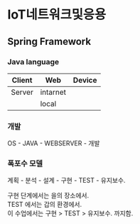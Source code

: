 # IoT네트워크및응용

## Spring Framework
### Java language

|Client|Web|Device|
|------|---|---|
|Server|intarnet||
||local||

### 개발
OS - JAVA - WEBSERVER - 개발

### 폭포수 모델 

계획 - 분석 - 설계 - 구현 - TEST - 유지보수.  
  
구현 단계에서는 을의 장소에서.  
TEST 에서는 갑의 환경에서.  
이 수업에서는 구현 > TEST > 유지보수. 까지함.
